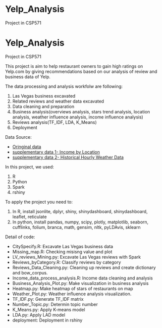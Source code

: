 # Yelp_Analysis
Project in CSP571

# Yelp_Analysis
Project in CSP571

This project is aim to help restaurant owners to gain high ratings on Yelp.com by giving recommendations based on our analysis of review and business data of Yelp.

The data processing and analysis workfolw are following:
1. Las Vegas business excavated
2. Related reviews and weather data excavated 
3. Data cleaning and preparation
4. Business analysis(overviews analysis, stars trend analysis, location analysis, weather influence analysis, income influence analysis)
5. Reviews analysis(TF_IDF, LDA, K_Means)
6. Deployment

Data Source:
- [Oringinal data](https://www.yelp.com/dataset)
- [supplementary data 1- Income by Location](https://datausa.io/profile/geo/las-vegas-nv)
- [supplementary data 2- Historical Hourly Weather Data](https://www.kaggle.com/selfishgene/historical-hourly-weather-data)

In this project, we used:
1. R 
2. Python
3. Spark
4. rshiny

To apply the project you need to:
1. In R, install jsonlite, dplyr, shiny, shinydashboard, shinydashboard, leaflet, reticulate
2. In python, install pandas, numpy, scipy, plotly, matplotlib, seaborn, cufflinks, folium, branca, math, gensim, nltk, pyLDAvis, sklearn

Detail of code:
- CitySpecify.R: Excavate Las Vegas business data 
- Missing_map.R: Checking misisng value and plot
- LV_reviews_Mining.py: Excavate Las Vegas reviews with Spark
- Reviews_byCategory.R: Classify reviews by category
- Reviews_Data_Cleaning.py: Cleaning up reviews and create dictionary and bow_corpus.
- Income_data_process_analysis.R: Income data cleaning and analysis
- Business_Analysis_Plot.py: Make visualization in business analysis
- Heatmap.py: Make heatmap of stars of restaurants on map
- Weather_Plot.py: Weather influence analysis visualization.
- TF_IDF.py: Generate TF_IDF matrix
- Number_Topic.py: Determin topic number
- K_Means.py: Apply K-means model				
- LDA.py: Apply LAD model				
- deployment: Deployment in rshiny
